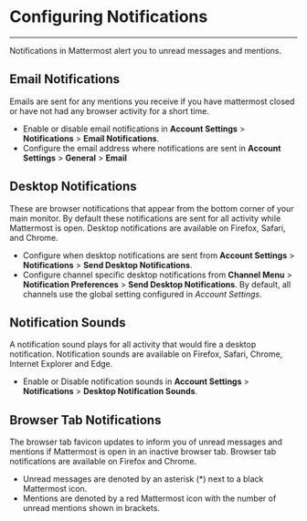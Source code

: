 # Configuring Notifications
_____
Notifications in Mattermost alert you to unread messages and mentions.

## Email Notifications
Emails are sent for any mentions you receive if you have mattermost closed or have not had any browser activity for a short time.

- Enable or disable email notifications in **Account Settings** > **Notifications** > **Email Notifications**.
- Configure the email address where notifications are sent in **Account Settings** > **General** > **Email** 

## Desktop Notifications
These are browser notifications that appear from the bottom corner of your main monitor. By default these notifications are sent for all activity while Mattermost is open. Desktop notifications are available on Firefox, Safari, and Chrome.

- Configure when desktop notifications are sent from **Account Settings** > **Notifications** > **Send Desktop Notifications**.
- Configure channel specific desktop notifications from **Channel Menu** > **Notification Preferences** > **Send Desktop Notifications**. By default, all channels use the global setting configured in *Account Settings*.


## Notification Sounds
A notification sound plays for all activity that would fire a desktop notification. Notification sounds are available on Firefox, Safari, Chrome, Internet Explorer and Edge.

- Enable or Disable notification sounds in **Account Settings** > **Notifications** > **Desktop Notification Sounds**. 

## Browser Tab Notifications
The browser tab favicon updates to inform you of unread messages and mentions if Mattermost is open in an inactive browser tab. Browser tab notifications are available on Firefox and Chrome.

- Unread messages are denoted by an asterisk (*) next to a black Mattermost icon.
- Mentions are denoted by a red Mattermost icon with the number of unread mentions shown in brackets.
